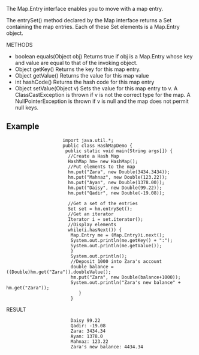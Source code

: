 The Map.Entry interface enables you to move with a map entry. 

The entrySet() method declared by the Map interface returns a Set containing the map entries. Each of these Set elements
is a Map.Entry object.

METHODS

- boolean equals(Object obj)
  Returns true if obj is a Map.Entry whose key and value are equal to that of the invoking object.
- Object getKey()
  Returns the key for this map entry.
- Object getValue()
  Returns the value for this map value
- int hashCode()
  Returns the hash code for this map entry
- Object setValue(Object v)
  Sets the value for this map entry to v. A ClassCastException is thrown if v is not the correct type for the map. 
  A NullPointerException is thrown if v is null and the map does not permit null keys.
  
<h2>Example</h2>

                         import java.util.*;
                         public class HashMapDemo {
                          public static void main(String args[]) {
                           //Create a Hash Map
                           HashMap hm= new HashMap();
                           //Put elements to the map
                           hm.put("Zara", new Double(3434.3434));
                           hm.put("Mahnaz", new Double(123.22));
                           hm.put("Ayan", new Double(1378.00));
                           hm.put("Daisy", new Double(99.22));
                           hm.put("Qadir", new Double(-19.08));
                           
                           //Get a set of the entries
                           Set set = hm.entrySet();
                           //Get an iterator
                           Iterator i = set.iterator();
                           //Display elements
                           while(i.hasNext()) {
                            Map.Entry me = (Map.Entry)i.next();
                            System.out.println(me.getKey() + ":");
                            System.out.println(me.getValue());
                            }
                            System.out.println();
                            //Deposit 1000 into Zara's account
                            double balance = ((Double)hm.get("Zara")).doubleValue();
                            hm.put("Zara", new Double(balance+1000));
                            System.out.println("Zara's new balance" + hm.get("Zara"));
                               }
                            }
                            
RESULT

                            Daisy 99.22
                            Qadir: -19.08
                            Zara: 3434.34
                            Ayan: 1378.0
                            Mahnaz: 123.22
                            Zara's new balance: 4434.34

